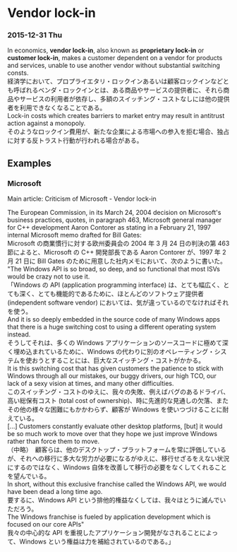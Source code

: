 # Vendor lock-in

### 2015-12-31 Thu

In economics, **vendor lock-in**, also known as **proprietary lock-in** or **customer lock-in**, makes a customer dependent on a vendor for products and services, unable to use another vendor without substantial switching consts.  
経済学において、プロプライエタリ・ロックインあるいは顧客ロックインなどとも呼ばれるベンダ・ロックインとは、ある商品やサービスの提供者に、それら商品やサービスの利用者が依存し、多額のスイッチング・コストなしには他の提供者を利用できなくなることである。  
Lock-in costs which creates barriers to market entry may result in antitrust action against a monopoly.  
そのようなロックイン費用が、新たな企業による市場への参入を拒む場合、独占に対する反トラスト行動が行われる場合がある。

## Examples

### Microsoft

Main article: Criticism of Microsoft - Vendor lock-in

The European Commission, in its March 24, 2004 decision on Microsoft's business practices, quotes, in paragraph 463, Microsoft general manager for C++ development Aaron Contorer as stating in a February 21, 1997 internal Microsoft memo drafted for Bill Gates:  
Microsoft の商業慣行に対する欧州委員会の 2004 年 3 月 24 日の判決の第 463 節によると、Microsoft の C++ 開発部長である Aaron Contorer が、1997 年 2 月 21 日に Bill Gates のために用意した社内メモにおいて、次のように書いた。  
"The Windows API is so broad, so deep, and so functional that most ISVs would be crazy not to use it.  
「Windows の API (application programming interface) は、とても幅広く、とても深く、とても機能的であるために、ほとんどのソフトウェア提供者 (independent software vendor) においては、気が違っているのでなければそれを使う。  
And it is so deeply embedded in the source code of many Windows apps that there is a huge switching cost to using a different operating system instead.  
そうしてそれは、多くの Windows アプリケーションのソースコードに極めて深く埋め込まれているために、Windows の代わりに別のオペレーティング・システムを使おうとすることには、巨大なスイッチング・コストがかかる。  
It is this switching cost that has given customers the patience to stick with Windows through all our mistakes, our buggy drivers, our high TCO, our lack of a sexy vision at times, and many other difficulties.  
このスイッチング・コストのゆえに、我々の失敗、例えばバグのあるドライバ、高い総保有コスト (total cost of ownership)、時に先進的な見通しの欠落、またその他の様々な困難にもかかわらず、顧客が Windows を使いつづけることに耐えている。  
[...] Customers constantly evaluate other desktop platforms, [but] it would be so much work to move over that they hope we just improve Windows rather than force them to move.  
（中略）　顧客らは、他のデスクトップ・プラットフォームを常に評価しているが、それへの移行に多大な労力が必要になるがゆえに、移行せざるをえない状況にするのではなく、Windows 自体を改善して移行の必要をなくしてくれることを望んでいる。  
In short, without this exclusive franchise called the Windows API, we would have been dead a long time ago.  
要するに、Windows API という排他的権益なくしては、我々はとうに滅んでいただろう。  
The Windows franchise is fueled by application development which is focused on our core APIs"  
我々の中心的な API を重視したアプリケーション開発がなされることによって、Windows という権益は力を補給されているのである。」
